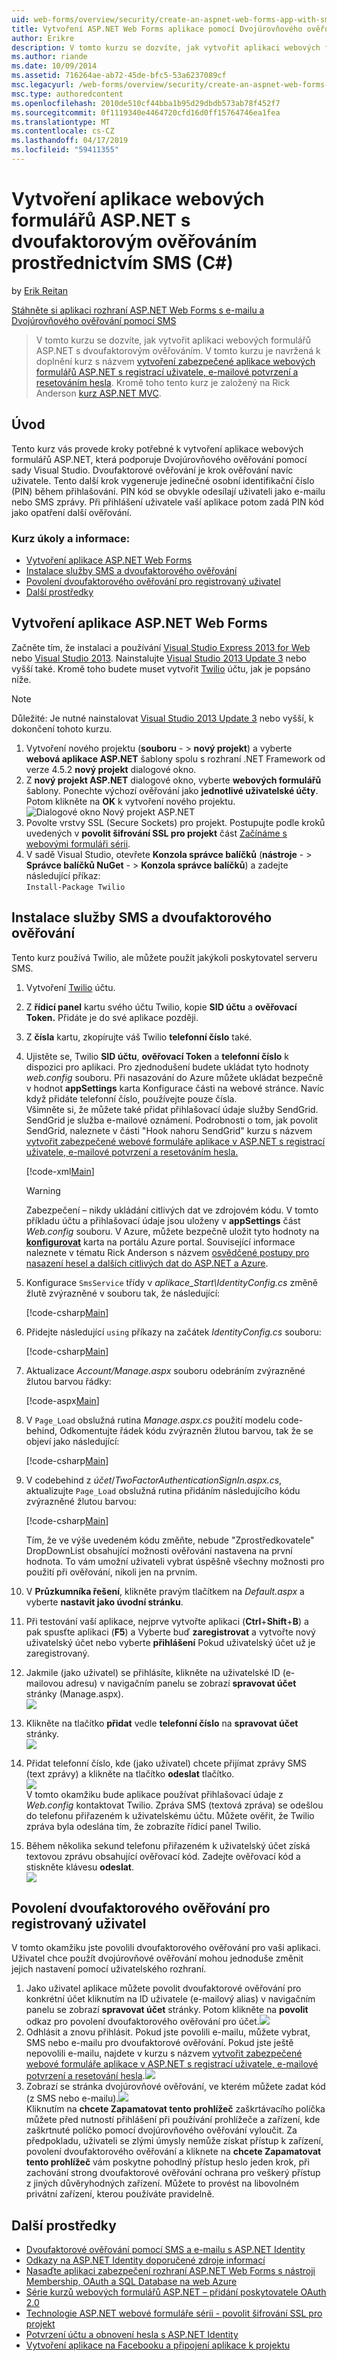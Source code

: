 ```yaml
---
uid: web-forms/overview/security/create-an-aspnet-web-forms-app-with-sms-two-factor-authentication
title: Vytvoření ASP.NET Web Forms aplikace pomocí Dvojúrovňového ověřování pomocí SMS (C#) | Dokumentace Microsoftu
author: Erikre
description: V tomto kurzu se dozvíte, jak vytvořit aplikaci webových formulářů ASP.NET s dvoufaktorovým ověřováním. V tomto kurzu je navržená k doplnění kurz s názvem Cr...
ms.author: riande
ms.date: 10/09/2014
ms.assetid: 716264ae-ab72-45de-bfc5-53a6237089cf
msc.legacyurl: /web-forms/overview/security/create-an-aspnet-web-forms-app-with-sms-two-factor-authentication
msc.type: authoredcontent
ms.openlocfilehash: 2010de510cf44bba1b95d29dbdb573ab78f452f7
ms.sourcegitcommit: 0f1119340e4464720cfd16d0ff15764746ea1fea
ms.translationtype: MT
ms.contentlocale: cs-CZ
ms.lasthandoff: 04/17/2019
ms.locfileid: "59411355"
---
```

# <a name="create-an-aspnet-web-forms-app-with-sms-two-factor-authentication-c"></a>Vytvoření aplikace webových formulářů ASP.NET s dvoufaktorovým ověřováním prostřednictvím SMS (C#)

by [Erik Reitan](https://github.com/Erikre)

[Stáhněte si aplikaci rozhraní ASP.NET Web Forms s e-mailu a Dvojúrovňového ověřování pomocí SMS](https://code.msdn.microsoft.com/ASPNET-Web-Forms-App-with-5a0ff94e)

> V tomto kurzu se dozvíte, jak vytvořit aplikaci webových formulářů ASP.NET s dvoufaktorovým ověřováním. V tomto kurzu je navržená k doplnění kurz s názvem [vytvoření zabezpečené aplikace webových formulářů ASP.NET s registrací uživatele, e-mailové potvrzení a resetováním hesla](create-a-secure-aspnet-web-forms-app-with-user-registration-email-confirmation-and-password-reset.md). Kromě toho tento kurz je založený na Rick Anderson [kurz ASP.NET MVC](../../../mvc/overview/security/aspnet-mvc-5-app-with-sms-and-email-two-factor-authentication.md).


## <a name="introduction"></a>Úvod

Tento kurz vás provede kroky potřebné k vytvoření aplikace webových formulářů ASP.NET, která podporuje Dvojúrovňového ověřování pomocí sady Visual Studio. Dvoufaktorové ověřování je krok ověřování navíc uživatele. Tento další krok vygeneruje jedinečné osobní identifikační číslo (PIN) během přihlašování. PIN kód se obvykle odesílají uživateli jako e-mailu nebo SMS zprávy. Při přihlášení uživatele vaší aplikace potom zadá PIN kód jako opatření další ověřování.

### <a name="tutorial-tasks-and-information"></a>Kurz úkoly a informace:

- [Vytvoření aplikace ASP.NET Web Forms](#createWebForms)
- [Instalace služby SMS a dvoufaktorového ověřování](#SMS)
- [Povolení dvoufaktorového ověřování pro registrovaný uživatel](#use2FA)
- [Další prostředky](#addRes)

<a id="createWebForms"></a>
## <a name="create-an-aspnet-web-forms-app"></a>Vytvoření aplikace ASP.NET Web Forms

Začněte tím, že instalaci a používání [Visual Studio Express 2013 for Web](https://go.microsoft.com/fwlink/?LinkId=299058) nebo [Visual Studio 2013](https://go.microsoft.com/fwlink/?LinkId=306566). Nainstalujte [Visual Studio 2013 Update 3](https://go.microsoft.com/fwlink/?LinkId=390465) nebo vyšší také. Kromě toho budete muset vytvořit [Twilio](https://www.twilio.com/try-twilio) účtu, jak je popsáno níže.

> [!NOTE]
> Důležité: Je nutné nainstalovat [Visual Studio 2013 Update 3](https://go.microsoft.com/fwlink/?LinkId=390465) nebo vyšší, k dokončení tohoto kurzu.


1. Vytvoření nového projektu (**souboru**  - &gt; **nový projekt**) a vyberte **webová aplikace ASP.NET** šablony spolu s rozhraní .NET Framework od verze 4.5.2 **nový projekt** dialogové okno.
2. Z **nový projekt ASP.NET** dialogové okno, vyberte **webových formulářů** šablony. Ponechte výchozí ověřování jako **jednotlivé uživatelské účty**. Potom klikněte na **OK** k vytvoření nového projektu.  
    ![Dialogové okno Nový projekt ASP.NET](create-an-aspnet-web-forms-app-with-sms-two-factor-authentication/_static/image1.png)
3. Povolte vrstvy SSL (Secure Sockets) pro projekt. Postupujte podle kroků uvedených v **povolit šifrování SSL pro projekt** část [Začínáme s webovými formuláři sérii](../getting-started/getting-started-with-aspnet-45-web-forms/checkout-and-payment-with-paypal.md#SSLWebForms).
4. V sadě Visual Studio, otevřete **Konzola správce balíčků** (**nástroje**  - &gt; **Správce balíčků NuGet**  - &gt; **Konzola správce balíčků**) a zadejte následující příkaz:  
    `Install-Package Twilio`

<a id="SMS"></a>
## <a name="setup-sms-and-two-factor-authentication"></a>Instalace služby SMS a dvoufaktorového ověřování

Tento kurz používá Twilio, ale můžete použít jakýkoli poskytovatel serveru SMS.

1. Vytvoření [Twilio](https://www.twilio.com/try-twilio) účtu.
2. Z **řídicí panel** kartu svého účtu Twilio, kopie **SID účtu** a **ověřovací Token.** Přidáte je do své aplikace později.
3. Z **čísla** kartu, zkopírujte váš Twilio **telefonní číslo** také.
4. Ujistěte se, Twilio **SID účtu**, **ověřovací Token** a **telefonní číslo** k dispozici pro aplikaci. Pro zjednodušení budete ukládat tyto hodnoty *web.config* souboru. Při nasazování do Azure můžete ukládat bezpečně v hodnot **appSettings** karta Konfigurace části na webové stránce. Navíc když přidáte telefonní číslo, používejte pouze čísla.   
   Všimněte si, že můžete také přidat přihlašovací údaje služby SendGrid. SendGrid je služba e-mailové oznámení. Podrobnosti o tom, jak povolit SendGrid, naleznete v části "Hook nahoru SendGrid" kurzu s názvem [vytvořit zabezpečené webové formuláře aplikace v ASP.NET s registrací uživatele, e-mailové potvrzení a resetováním hesla.](create-a-secure-aspnet-web-forms-app-with-user-registration-email-confirmation-and-password-reset.md)

    [!code-xml[Main](create-an-aspnet-web-forms-app-with-sms-two-factor-authentication/samples/sample1.xml?highlight=2,6-10)]

    > [!WARNING]
    > Zabezpečení – nikdy ukládání citlivých dat ve zdrojovém kódu. V tomto příkladu účtu a přihlašovací údaje jsou uloženy v **appSettings** část *Web.config* souboru. V Azure, můžete bezpečně uložit tyto hodnoty na **[konfigurovat](https://blogs.msdn.com/b/webdev/archive/2014/06/04/queuebackgroundworkitem-to-reliably-schedule-and-run-long-background-process-in-asp-net.aspx)** karta na portálu Azure portal. Související informace naleznete v tématu Rick Anderson s názvem [osvědčené postupy pro nasazení hesel a dalších citlivých dat do ASP.NET a Azure](https://go.microsoft.com/fwlink/?LinkId=513141).
5. Konfigurace `SmsService` třídy v *aplikace\_Start\IdentityConfig.cs* změně žlutě zvýrazněné v souboru tak, že následující: 

    [!code-csharp[Main](create-an-aspnet-web-forms-app-with-sms-two-factor-authentication/samples/sample2.cs?highlight=5-17)]
6. Přidejte následující `using` příkazy na začátek *IdentityConfig.cs* souboru: 

    [!code-csharp[Main](create-an-aspnet-web-forms-app-with-sms-two-factor-authentication/samples/sample3.cs?highlight=1-4)]
7. Aktualizace *Account/Manage.aspx* souboru odebráním zvýrazněné žlutou barvou řádky:  

    [!code-aspx[Main](create-an-aspnet-web-forms-app-with-sms-two-factor-authentication/samples/sample4.aspx?highlight=38,53,57-60,63,66,70,73)]
8. V `Page_Load` obslužná rutina *Manage.aspx.cs* použití modelu code-behind, Odkomentujte řádek kódu zvýrazněn žlutou barvou, tak že se objeví jako následující: 

    [!code-csharp[Main](create-an-aspnet-web-forms-app-with-sms-two-factor-authentication/samples/sample5.cs?highlight=8)]
9. V codebehind z *účet*/*TwoFactorAuthenticationSignIn.aspx.cs*, aktualizujte `Page_Load` obslužná rutina přidáním následujícího kódu zvýrazněné žlutou barvou: 

    [!code-csharp[Main](create-an-aspnet-web-forms-app-with-sms-two-factor-authentication/samples/sample6.cs?highlight=3-4,13)]

   Tím, že ve výše uvedeném kódu změňte, nebude "Zprostředkovatele" DropDownList obsahující možnosti ověřování nastavena na první hodnota. To vám umožní uživateli vybrat úspěšně všechny možnosti pro použití při ověřování, nikoli jen na prvním.
10. V **Průzkumníka řešení**, klikněte pravým tlačítkem na *Default.aspx* a vyberte **nastavit jako úvodní stránku**.
11. Při testování vaší aplikace, nejprve vytvořte aplikaci (**Ctrl**+**Shift**+**B**) a pak spusťte aplikaci (**F5**) a Vyberte buď **zaregistrovat** a vytvořte nový uživatelský účet nebo vyberte **přihlášení** Pokud uživatelský účet už je zaregistrovaný.
12. Jakmile (jako uživatel) se přihlásíte, klikněte na uživatelské ID (e-mailovou adresu) v navigačním panelu se zobrazí **spravovat účet** stránky (Manage.aspx).  
    ![](create-an-aspnet-web-forms-app-with-sms-two-factor-authentication/_static/image2.png)
13. Klikněte na tlačítko **přidat** vedle **telefonní číslo** na **spravovat účet** stránky.  
    ![](create-an-aspnet-web-forms-app-with-sms-two-factor-authentication/_static/image3.png)
14. Přidat telefonní číslo, kde (jako uživatel) chcete přijímat zprávy SMS (text zprávy) a klikněte na tlačítko **odeslat** tlačítko.   
    ![](create-an-aspnet-web-forms-app-with-sms-two-factor-authentication/_static/image4.png)  
    V tomto okamžiku bude aplikace používat přihlašovací údaje z *Web.config* kontaktovat Twilio. Zpráva SMS (textová zpráva) se odešlou do telefonu přiřazeném k uživatelskému účtu. Můžete ověřit, že Twilio zpráva byla odeslána tím, že zobrazíte řídicí panel Twilio.
15. Během několika sekund telefonu přiřazeném k uživatelský účet získá textovou zprávu obsahující ověřovací kód. Zadejte ověřovací kód a stiskněte klávesu **odeslat**.  
     ![](create-an-aspnet-web-forms-app-with-sms-two-factor-authentication/_static/image5.png)

<a id="use2FA"></a>
## <a name="enable-two-factor-authentication-for-a-registered-user"></a>Povolení dvoufaktorového ověřování pro registrovaný uživatel

V tomto okamžiku jste povolili dvoufaktorového ověřování pro vaši aplikaci. Uživatel chce použít dvojúrovňové ověřování mohou jednoduše změnit jejich nastavení pomocí uživatelského rozhraní. 

1. Jako uživatel aplikace můžete povolit dvoufaktorové ověřování pro konkrétní účet kliknutím na ID uživatele (e-mailový alias) v navigačním panelu se zobrazí **spravovat účet** stránky. Potom klikněte na **povolit** odkaz pro povolení dvoufaktorového ověřování pro účet.![](create-an-aspnet-web-forms-app-with-sms-two-factor-authentication/_static/image6.png)
2. Odhlásit a znovu přihlásit. Pokud jste povolili e-mailu, můžete vybrat, SMS nebo e-mailu pro dvoufaktorové ověřování. Pokud jste ještě nepovolili e-mailu, najdete v kurzu s názvem [vytvořit zabezpečené webové formuláře aplikace v ASP.NET s registrací uživatele, e-mailové potvrzení a resetování hesla](create-a-secure-aspnet-web-forms-app-with-user-registration-email-confirmation-and-password-reset.md).![](create-an-aspnet-web-forms-app-with-sms-two-factor-authentication/_static/image7.png)
3. Zobrazí se stránka dvojúrovňové ověřování, ve kterém můžete zadat kód (z SMS nebo e-mailu).![](create-an-aspnet-web-forms-app-with-sms-two-factor-authentication/_static/image8.png)  
 Kliknutím na **chcete Zapamatovat tento prohlížeč** zaškrtávacího políčka můžete před nutností přihlášení při používání prohlížeče a zařízení, kde zaškrtnuté políčko pomocí dvojúrovňového ověřování vyloučit. Za předpokladu, uživateli se zlými úmysly nemůže získat přístup k zařízení, povolení dvoufaktorového ověřování a kliknete na **chcete Zapamatovat tento prohlížeč** vám poskytne pohodlný přístup heslo jeden krok, při zachování strong dvoufaktorové ověřování ochrana pro veškerý přístup z jiných důvěryhodných zařízení. Můžete to provést na libovolném privátní zařízení, kterou používáte pravidelně.

<a id="addRes"></a>
## <a name="additional-resources"></a>Další prostředky

- [Dvoufaktorové ověřování pomocí SMS a e-mailu s ASP.NET Identity](../../../identity/overview/features-api/two-factor-authentication-using-sms-and-email-with-aspnet-identity.md)
- [Odkazy na ASP.NET Identity doporučené zdroje informací](../../../identity/overview/getting-started/aspnet-identity-recommended-resources.md)
- [Nasaďte aplikaci zabezpečení rozhraní ASP.NET Web Forms s nástroji Membership, OAuth a SQL Database na web Azure](https://azure.microsoft.com/documentation/articles/web-sites-dotnet-deploy-aspnet-webforms-app-membership-oauth-sql-database/)
- [Série kurzů webových formulářů ASP.NET – přidání poskytovatele OAuth 2.0](../getting-started/getting-started-with-aspnet-45-web-forms/checkout-and-payment-with-paypal.md#OAuthWebForms)
- [Technologie ASP.NET webové formuláře sérii - povolit šifrování SSL pro projekt](../getting-started/getting-started-with-aspnet-45-web-forms/checkout-and-payment-with-paypal.md#SSLWebForms)
- [Potvrzení účtu a obnovení hesla s ASP.NET Identity](../../../identity/overview/features-api/account-confirmation-and-password-recovery-with-aspnet-identity.md)
- [Vytvoření aplikace na Facebooku a připojení aplikace k projektu](../../../mvc/overview/security/create-an-aspnet-mvc-5-app-with-facebook-and-google-oauth2-and-openid-sign-on.md#fb)
